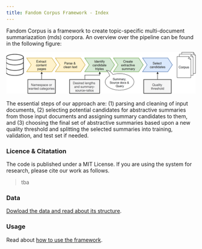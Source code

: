 ```yaml
---
title: Fandom Corpus Framework - Index
---
```


Fandom Corpus is a framework to create topic-specific multi-document summariazation (mds) corpora. An overview over the pipeline can be found in the following figure:

![](pipeline.png)

The essential steps of our approach are: (1) parsing and cleaning of input documents, (2) selecting potential candidates for abstractive summaries from those input documents and assigning summary candidates to them, and (3) choosing the
final set of abstractive summaries based upon a new quality threshold and splitting the selected summaries into training,
validation, and test set if needed.


### Licence & Citatation

The code is published under a MIT License. If you are using the system for research, please cite our work as follows.

> tba


### Data

[Dowload the data and read about its structure](data.md).


### Usage

Read about [how to use the framework](usage.md).